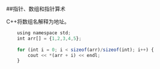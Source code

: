 ##指针、数组和指针算术

C++将数组名解释为地址。

```javascript
    using namespace std;
    int arr[] = {1,2,3,4,5};
    
    for (int i = 0; i < sizeof(arr)/sizeof(int); i++) {
        cout << *(arr + i) << endl;
    }
```